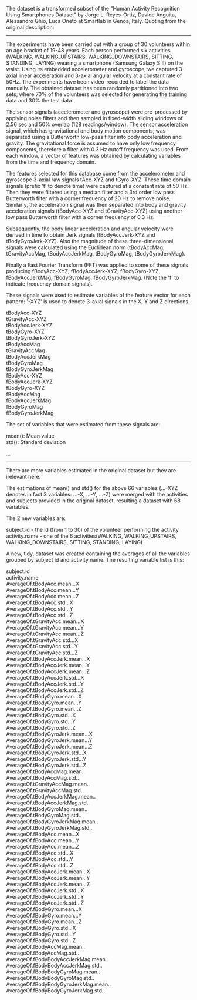 The dataset is a transformed subset of the "Human Activity Recognition Using Smartphones Dataset" by Jorge L. Reyes-Ortiz, Davide Anguita, Alessandro Ghio, Luca Oneto at Smartlab in Genoa, Italy. Quoting from the original description:

***
The experiments have been carried out with a group of 30 volunteers within an age bracket of 19-48 years. Each person performed six activities (WALKING, WALKING_UPSTAIRS, WALKING_DOWNSTAIRS, SITTING, STANDING, LAYING) wearing a smartphone (Samsung Galaxy S II) on the waist. Using its embedded accelerometer and gyroscope, we captured 3-axial linear acceleration and 3-axial angular velocity at a constant rate of 50Hz. The experiments have been video-recorded to label the data manually. The obtained dataset has been randomly partitioned into two sets, where 70% of the volunteers was selected for generating the training data and 30% the test data. 

The sensor signals (accelerometer and gyroscope) were pre-processed by applying noise filters and then sampled in fixed-width sliding windows of 2.56 sec and 50% overlap (128 readings/window). The sensor acceleration signal, which has gravitational and body motion components, was separated using a Butterworth low-pass filter into body acceleration and gravity. The gravitational force is assumed to have only low frequency components, therefore a filter with 0.3 Hz cutoff frequency was used. From each window, a vector of features was obtained by calculating variables from the time and frequency domain.

The features selected for this database come from the accelerometer and gyroscope 3-axial raw signals tAcc-XYZ and tGyro-XYZ. These time domain signals (prefix 't' to denote time) were captured at a constant rate of 50 Hz. Then they were filtered using a median filter and a 3rd order low pass Butterworth filter with a corner frequency of 20 Hz to remove noise. Similarly, the acceleration signal was then separated into body and gravity acceleration signals (tBodyAcc-XYZ and tGravityAcc-XYZ) using another low pass Butterworth filter with a corner frequency of 0.3 Hz. 

Subsequently, the body linear acceleration and angular velocity were derived in time to obtain Jerk signals (tBodyAccJerk-XYZ and tBodyGyroJerk-XYZ). Also the magnitude of these three-dimensional signals were calculated using the Euclidean norm (tBodyAccMag, tGravityAccMag, tBodyAccJerkMag, tBodyGyroMag, tBodyGyroJerkMag). 

Finally a Fast Fourier Transform (FFT) was applied to some of these signals producing fBodyAcc-XYZ, fBodyAccJerk-XYZ, fBodyGyro-XYZ, fBodyAccJerkMag, fBodyGyroMag, fBodyGyroJerkMag. (Note the 'f' to indicate frequency domain signals). 

These signals were used to estimate variables of the feature vector for each pattern: 
'-XYZ' is used to denote 3-axial signals in the X, Y and Z directions.

tBodyAcc-XYZ  
tGravityAcc-XYZ  
tBodyAccJerk-XYZ  
tBodyGyro-XYZ  
tBodyGyroJerk-XYZ  
tBodyAccMag  
tGravityAccMag  
tBodyAccJerkMag  
tBodyGyroMag  
tBodyGyroJerkMag  
fBodyAcc-XYZ  
fBodyAccJerk-XYZ  
fBodyGyro-XYZ  
fBodyAccMag  
fBodyAccJerkMag  
fBodyGyroMag  
fBodyGyroJerkMag  

The set of variables that were estimated from these signals are: 

mean(): Mean value  
std(): Standard deviation  

... 
***

There are more variables estimated in the original dataset but they are irelevant here.

The estimations of mean() and std() for the above 66 variables (...-XYZ denotes in fact 3 variables: ...-X, ...-Y, ...-Z) were merged with the activities and subjects provided in the original dataset, resulting a dataset with 68 variables.

The 2 new variables are:

subject.id - the id (from 1 to 30) of the volunteer performing the activity  
activity.name - one of the 6 activities(WALKING, WALKING_UPSTAIRS, WALKING_DOWNSTAIRS, SITTING, STANDING, LAYING)  

A new, tidy, dataset was created containing the averages of all the variables grouped by subject id and activity name. The resulting variable list is this:

subject.id   
activity.name   
AverageOf.tBodyAcc.mean...X  
AverageOf.tBodyAcc.mean...Y  
AverageOf.tBodyAcc.mean...Z  
AverageOf.tBodyAcc.std...X  
AverageOf.tBodyAcc.std...Y  
AverageOf.tBodyAcc.std...Z  
AverageOf.tGravityAcc.mean...X  
AverageOf.tGravityAcc.mean...Y  
AverageOf.tGravityAcc.mean...Z  
AverageOf.tGravityAcc.std...X  
AverageOf.tGravityAcc.std...Y  
AverageOf.tGravityAcc.std...Z  
AverageOf.tBodyAccJerk.mean...X  
AverageOf.tBodyAccJerk.mean...Y  
AverageOf.tBodyAccJerk.mean...Z  
AverageOf.tBodyAccJerk.std...X  
AverageOf.tBodyAccJerk.std...Y  
AverageOf.tBodyAccJerk.std...Z  
AverageOf.tBodyGyro.mean...X  
AverageOf.tBodyGyro.mean...Y  
AverageOf.tBodyGyro.mean...Z  
AverageOf.tBodyGyro.std...X  
AverageOf.tBodyGyro.std...Y  
AverageOf.tBodyGyro.std...Z  
AverageOf.tBodyGyroJerk.mean...X  
AverageOf.tBodyGyroJerk.mean...Y  
AverageOf.tBodyGyroJerk.mean...Z  
AverageOf.tBodyGyroJerk.std...X  
AverageOf.tBodyGyroJerk.std...Y  
AverageOf.tBodyGyroJerk.std...Z  
AverageOf.tBodyAccMag.mean..  
AverageOf.tBodyAccMag.std..  
AverageOf.tGravityAccMag.mean..  
AverageOf.tGravityAccMag.std..  
AverageOf.tBodyAccJerkMag.mean..  
AverageOf.tBodyAccJerkMag.std..  
AverageOf.tBodyGyroMag.mean..  
AverageOf.tBodyGyroMag.std..  
AverageOf.tBodyGyroJerkMag.mean..  
AverageOf.tBodyGyroJerkMag.std..  
AverageOf.fBodyAcc.mean...X  
AverageOf.fBodyAcc.mean...Y  
AverageOf.fBodyAcc.mean...Z  
AverageOf.fBodyAcc.std...X  
AverageOf.fBodyAcc.std...Y  
AverageOf.fBodyAcc.std...Z  
AverageOf.fBodyAccJerk.mean...X  
AverageOf.fBodyAccJerk.mean...Y  
AverageOf.fBodyAccJerk.mean...Z  
AverageOf.fBodyAccJerk.std...X  
AverageOf.fBodyAccJerk.std...Y  
AverageOf.fBodyAccJerk.std...Z  
AverageOf.fBodyGyro.mean...X  
AverageOf.fBodyGyro.mean...Y  
AverageOf.fBodyGyro.mean...Z  
AverageOf.fBodyGyro.std...X  
AverageOf.fBodyGyro.std...Y  
AverageOf.fBodyGyro.std...Z  
AverageOf.fBodyAccMag.mean..  
AverageOf.fBodyAccMag.std..  
AverageOf.fBodyBodyAccJerkMag.mean..  
AverageOf.fBodyBodyAccJerkMag.std..  
AverageOf.fBodyBodyGyroMag.mean..  
AverageOf.fBodyBodyGyroMag.std..  
AverageOf.fBodyBodyGyroJerkMag.mean..  
AverageOf.fBodyBodyGyroJerkMag.std..  
    

